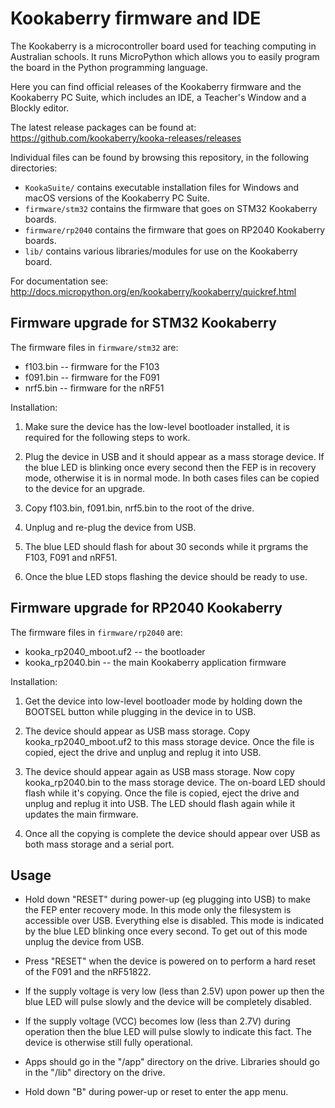 Kookaberry firmware and IDE
===========================

The Kookaberry is a microcontroller board used for teaching computing in
Australian schools.  It runs MicroPython which allows you to easily program
the board in the Python programming language.

Here you can find official releases of the Kookaberry firmware and the
Kookaberry PC Suite, which includes an IDE, a Teacher's Window and a
Blockly editor.

The latest release packages can be found at: <https://github.com/kookaberry/kooka-releases/releases>

Individual files can be found by browsing this repository, in the following
directories:

- `KookaSuite/` contains executable installation files for Windows and macOS
  versions of the Kookaberry PC Suite.
- `firmware/stm32` contains the firmware that goes on STM32 Kookaberry boards.
- `firmware/rp2040` contains the firmware that goes on RP2040 Kookaberry boards.
- `lib/` contains various libraries/modules for use on the Kookaberry board.

For documentation see: <http://docs.micropython.org/en/kookaberry/kookaberry/quickref.html>

Firmware upgrade for STM32 Kookaberry
-------------------------------------

The firmware files in `firmware/stm32` are:
- f103.bin -- firmware for the F103
- f091.bin -- firmware for the F091
- nrf5.bin -- firmware for the nRF51

Installation:

1) Make sure the device has the low-level bootloader installed, it is required for
   the following steps to work.

2) Plug the device in USB and it should appear as a mass storage device.
   If the blue LED is blinking once every second then the FEP is in recovery
   mode, otherwise it is in normal mode.  In both cases files can be copied to
   the device for an upgrade.

3) Copy f103.bin, f091.bin, nrf5.bin to the root of the drive.

4) Unplug and re-plug the device from USB.

5) The blue LED should flash for about 30 seconds while it prgrams the F103,
   F091 and nRF51.

6) Once the blue LED stops flashing the device should be ready to use.

Firmware upgrade for RP2040 Kookaberry
--------------------------------------

The firmware files in `firmware/rp2040` are:
- kooka_rp2040_mboot.uf2 -- the bootloader
- kooka_rp2040.bin -- the main Kookaberry application firmware

Installation:

1) Get the device into low-level bootloader mode by holding down the BOOTSEL button
   while plugging in the device in to USB.

2) The device should appear as USB mass storage.  Copy kooka_rp2040_mboot.uf2 to this
   mass storage device.  Once the file is copied, eject the drive and unplug and
   replug it into USB.

4) The device should appear again as USB mass storage.  Now copy kooka_rp2040.bin to
   the mass storage device.  The on-board LED should flash while it's copying.  Once
   the file is copied, eject the drive and unplug and replug it into USB.  The LED
   should flash again while it updates the main firmware.

5) Once all the copying is complete the device should appear over USB as both mass
   storage and a serial port.

Usage
-----

- Hold down "RESET" during power-up (eg plugging into USB) to make the FEP enter
  recovery mode.  In this mode only the filesystem is accessible over USB.
  Everything else is disabled.  This mode is indicated by the blue LED blinking
  once every second.  To get out of this mode unplug the device from USB.

- Press "RESET" when the device is powered on to perform a hard reset of the
  F091 and the nRF51822.

- If the supply voltage is very low (less than 2.5V) upon power up then the blue
  LED will pulse slowly and the device will be completely disabled.

- If the supply voltage (VCC) becomes low (less than 2.7V) during operation then
  the blue LED will pulse slowly to indicate this fact.  The device is otherwise
  still fully operational.

- Apps should go in the "/app" directory on the drive.  Libraries should go in the
  "/lib" directory on the drive.

- Hold down "B" during power-up or reset to enter the app menu.
